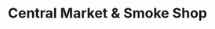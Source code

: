 ---
title: "Central Market & Smoke Shop"
url: /ellensburg/central-market-and-smoke-shop/
shop: tobacco
---